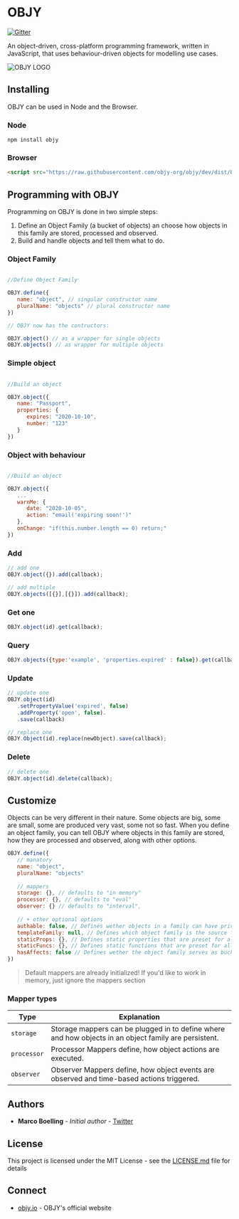 # OBJY

[![Gitter](https://badges.gitter.im/objy-dev/community.svg)](https://gitter.im/objy-dev/community?utm_source=badge&utm_medium=badge&utm_campaign=pr-badge)

An object-driven, cross-platform programming framework, written in JavaScript, that uses behaviour-driven objects for modelling use cases.

![OBJY LOGO](https://objy-org.github.io/logo.png "OBJY")

## Installing

OBJY can be used in Node and the Browser.

### Node

```shell
npm install objy
```

### Browser

```html
<script src="https://raw.githubusercontent.com/objy-org/objy/dev/dist/browser.js">
```



## Programming with OBJY

Programming on OBJY is done in two simple steps:

1. Define an Object Family (a bucket of objects) an choose how objects in this family are stored, processed and observed.
2. Build and handle objects and tell them what to do.


### Object Family

```javascript

//Define Object Family

OBJY.define({
   name: "object", // singular constructor name
   pluralName: "objects" // plural constructor name
})

// OBJY now has the contructors:

OBJY.object() // as a wrapper for single objects
OBJY.objects() // as wrapper for multiple objects
```

### Simple object

```javascript

//Build an object

OBJY.object({
   name: "Passport",
   properties: {
      expires: "2020-10-10",
      number: "123"
   }
})
```

### Object with behaviour

```javascript

//Build an object

OBJY.object({
   ...
   warnMe: {
      date: "2020-10-05",
      action: "email('expiring soon!')"
   },
   onChange: "if(this.number.length == 0) return;"
})
```

### Add

```javascript
// add one
OBJY.object({}).add(callback);

// add multiple
OBJY.objects([{}],[{}]).add(callback);
```

### Get one
```javascript
OBJY.object(id).get(callback);
```

### Query

```javascript
OBJY.objects({type:'example', 'properties.expired' : false}).get(callback);
```

### Update

```javascript
// update one
OBJY.object(id)
   .setPropertyValue('expired', false)
   .addProperty('open', false).
   .save(callback)

// replace one
OBJY.Object(id).replace(newObject).save(callback);
```

### Delete

```javascript
// delete one
OBJY.object(id).delete(callback);
```


## Customize

Objects can be very different in their nature. Some objects are big, some are small, some are produced very vast, some not so fast. When you define an object family, you can tell OBJY where objects in this family are stored, how they are processed and observed, along with other options.

```javascript
OBJY.define({
   // manatory
   name: "object",
   pluralName: "objects"
   
   // mappers
   storage: {}, // defaults to "in memory"
   processor: {}, // defaults to "eval"
   observer: {} // defaults to "interval",
   
   // + other optional options
   authable: false, // Defines wether objects in a family can have privileges for access control
   templateFamily: null, // Defines which object family is the source for inheritence. Defaults to the own object family
   staticProps: {}, // Defines static properties that are preset for all objects in the object family
   staticFuncs: {}, // Defines static functions that are preset for all objects in the object family
   hasAffects: false // Defines wether the object family serves as bucket for defining affectables
})
```

> Default mappers are already initialized! If you'd like to work in memory, just ignore the mappers section

### Mapper types

| Type        | Explanation           | 
| ------------- |-------------| 
| `storage`      | Storage mappers can be plugged in to define where and how objects in an object family are persistent. | 
| `processor`      | Processor Mappers define, how object actions are executed. | 
| `observer`      | Observer Mappers define, how object events are observed and time-based actions triggered. | 



## Authors

* **Marco Boelling** - *Initial author* - [Twitter](https://twitter.com/marcoboelling)

## License

This project is licensed under the MIT License - see the [LICENSE.md](LICENSE.md) file for details

## Connect

* [objy.io](https://objy.io) - OBJY's official website

